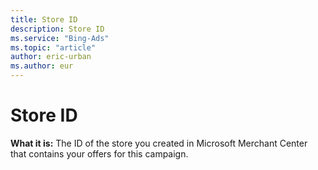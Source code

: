 ```yaml
---
title: Store ID
description: Store ID
ms.service: "Bing-Ads"
ms.topic: "article"
author: eric-urban
ms.author: eur
---
```


# Store ID

**What it is:** The ID of the store you created in Microsoft Merchant Center that contains your offers for this campaign.


